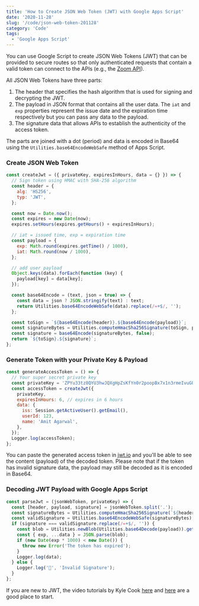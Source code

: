 ```yaml
---
title: 'How to Create JSON Web Token (JWT) with Google Apps Script'
date: '2020-11-28'
slug: '/code/json-web-token-201128'
category: 'Code'
tags:
  - 'Google Apps Script'
---
```


You can use Google Script to create JSON Web Tokens (JWT) that can be provided to secure routes so that only authenticated requests that contain a valid token can connect to the APIs (e.g., the [Zoom API](/code/zoom-meetings-200628)).

All JSON Web Tokens have three parts:

1. The header that specifies the hash algorithm that is used for signing and decrypting the JWT.
2. The payload in JSON format that contains all the user data. The `iat` and `exp` properties represent the issue date and the expiration time respectively but you can pass any data to the payload.
3. The signature data that allows APIs to establish the authenticity of the access token.

The parts are joined with a dot (period) and data is encoded in Base64 using the `Utilities.base64EncodeWebSafe` method of Apps Script.

### Create JSON Web Token

```js
const createJwt = ({ privateKey, expiresInHours, data = {} }) => {
  // Sign token using HMAC with SHA-256 algorithm
  const header = {
    alg: 'HS256',
    typ: 'JWT',
  };

  const now = Date.now();
  const expires = new Date(now);
  expires.setHours(expires.getHours() + expiresInHours);

  // iat = issued time, exp = expiration time
  const payload = {
    exp: Math.round(expires.getTime() / 1000),
    iat: Math.round(now / 1000),
  };

  // add user payload
  Object.keys(data).forEach(function (key) {
    payload[key] = data[key];
  });

  const base64Encode = (text, json = true) => {
    const data = json ? JSON.stringify(text) : text;
    return Utilities.base64EncodeWebSafe(data).replace(/=+$/, '');
  };

  const toSign = `${base64Encode(header)}.${base64Encode(payload)}`;
  const signatureBytes = Utilities.computeHmacSha256Signature(toSign, privateKey);
  const signature = base64Encode(signatureBytes, false);
  return `${toSign}.${signature}`;
};
```

### Generate Token with your Private Key & Payload

```js
const generateAccessToken = () => {
  // Your super secret private key
  const privateKey = 'ZPYu33tz8QYU3hwJQXgHpZsKfYn0r2poopBx7x1n3rmeIvuGU4wf65kk6rV1DrN';
  const accessToken = createJwt({
    privateKey,
    expiresInHours: 6, // expires in 6 hours
    data: {
      iss: Session.getActiveUser().getEmail(),
      userId: 123,
      name: 'Amit Agarwal',
    },
  });
  Logger.log(accessToken);
};
```

You can paste the generated access token in [jwt.io](https://jwt.io/#debugger-io?token=eyJhbGciOiJIUzI1NiIsInR5cCI6IkpXVCJ9.eyJleHAiOjE2MDY0NjQ1ODYsImlhdCI6MTYwNjU1MDk4NiwiaXNzIjoiYW1pdEBsYWJub2wub3JnIiwidXNlcklkIjoxMjMsIm5hbWUiOiJBbWl0IEFnYXJ3YWwifQ.rnKWho7lvglMogOeT6duGcM6gFSYUhecMemPkxWbay4) and you'll be able to see the content (payload) of the decoded token. Please note that if the token has invalid signature data, the payload may still be decoded as it is encoded in Base64.

### Decoding JWT Payload with Google Apps Script

```js
const parseJwt = (jsonWebToken, privateKey) => {
  const [header, payload, signature] = jsonWebToken.split('.');
  const signatureBytes = Utilities.computeHmacSha256Signature(`${header}.${payload}`, privateKey);
  const validSignature = Utilities.base64EncodeWebSafe(signatureBytes);
  if (signature === validSignature.replace(/=+$/, '')) {
    const blob = Utilities.newBlob(Utilities.base64Decode(payload)).getDataAsString();
    const { exp, ...data } = JSON.parse(blob);
    if (new Date(exp * 1000) < new Date()) {
      throw new Error('The token has expired');
    }
    Logger.log(data);
  } else {
    Logger.log('🔴', 'Invalid Signature');
  }
};
```

If you are new to JWT, the video tutorials by Kyle Cook [here](https://www.youtube.com/watch?v=7Q17ubqLfaM&t=607s) and [here](https://www.youtube.com/watch?v=mbsmsi7l3r4) are a good place to start.
